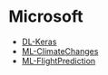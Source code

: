 # Microsoft

+ [DL-Keras](https://github.com/thedivyanshuyadav/Microsoft/tree/master/ML-Notebooks/DL-Keras)
+ [ML-ClimateChanges](https://github.com/thedivyanshuyadav/Microsoft/tree/master/ML-Notebooks/ML-ClimateChanges)
+ [ML-FlightPrediction](https://github.com/thedivyanshuyadav/Microsoft/tree/master/ML-Notebooks/ML-FlightPrediction)
